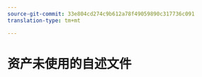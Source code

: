 ```yaml
---
source-git-commit: 33e804cd274c9b612a78f49059890c317736c091
translation-type: tm+mt

---
```

# 资产未使用的自述文件
